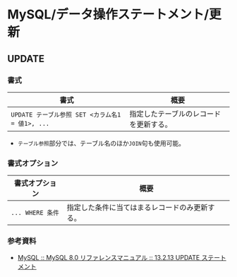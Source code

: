 # MySQL/データ操作ステートメント/更新

## UPDATE

### 書式

| 書式                                             | 概要                                   |
| ------------------------------------------------ | -------------------------------------- |
| `UPDATE テーブル参照 SET <カラム名1 = 値1>, ...` | 指定したテーブルのレコードを更新する。 |

- `テーブル参照`部分では、テーブル名のほか`JOIN`句も使用可能。

### 書式オプション

| 書式オプション   | 概要                                           |
| ---------------- | ---------------------------------------------- |
| `... WHERE 条件` | 指定した条件に当てはまるレコードのみ更新する。 |

### 参考資料

- [MySQL :: MySQL 8.0 リファレンスマニュアル :: 13.2.13 UPDATE ステートメント](https://dev.mysql.com/doc/refman/8.0/ja/update.html)
